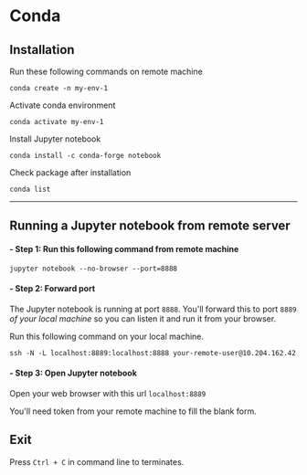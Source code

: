 # Conda

## Installation

Run these following commands on remote machine

`conda create -n my-env-1`

Activate conda environment

`conda activate my-env-1`

Install Jupyter notebook

`conda install -c conda-forge notebook`

Check package after installation

`conda list`

---

## Running a Jupyter notebook from remote server

#### - Step 1: Run this following command from remote machine

`jupyter notebook --no-browser --port=8888`

#### - Step 2: Forward port

The Jupyter notebook is running at port `8888`. You'll forward this to port `8889` *of your local machine* so you can listen it and run it from your browser.

Run this following command on your local machine.

`ssh -N -L localhost:8889:localhost:8888 your-remote-user@10.204.162.42`

#### - Step 3: Open Jupyter notebook

Open your web browser with this url `localhost:8889`

You'll need token from your remote machine to fill the blank form.

## Exit

Press `Ctrl + C` in command line to terminates.